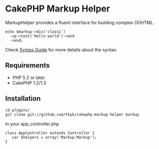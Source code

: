 # CakePHP Markup Helper

MarkupHelper provides a fluent interface for building complex (X)HTML.

    echo $markup->div('class1')
      ->p->text('Hello world')->end
      ->end;

Check [Syntax Guide](http://wiki.github.com/tkyk/cakephp-markup-helper/syntax-guide) for more details about the syntax.

## Requirements

-  PHP 5.2 or later
-  CakePHP 1.2/1.3

## Installation

    cd plugins/
    git clone git://github.com/tkyk/cakephp-markup-helper markup

In your app_controller.php

    class AppController extends Controller {
       var $helpers = array('Markup.Markup');
    }
